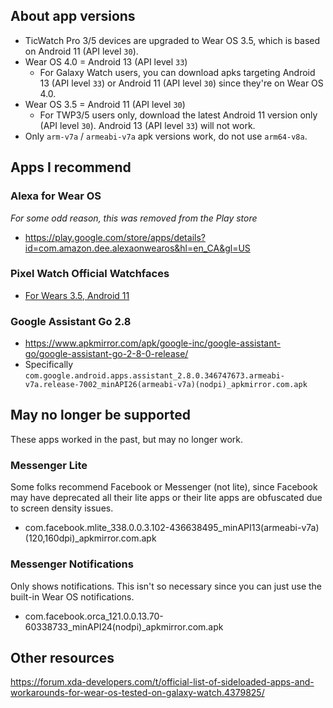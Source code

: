 ## About app versions
- TicWatch Pro 3/5 devices are upgraded to Wear OS 3.5, which is based on Android 11 (API level `30`).
- Wear OS 4.0 = Android 13 (API level `33`)
  - For Galaxy Watch users, you can download apks targeting Android 13 (API level `33`) or Android 11 (API level `30`) since they're on Wear OS 4.0.
- Wear OS 3.5 = Android 11 (API level `30`)
  - For TWP3/5 users only, download the latest Android 11 version only (API level `30`). Android 13 (API level `33`) will not work.
- Only `arm-v7a` / `armeabi-v7a` apk versions work, do not use `arm64-v8a`.

## Apps I recommend
### Alexa for Wear OS
_For some odd reason, this was removed from the Play store_
- https://play.google.com/store/apps/details?id=com.amazon.dee.alexaonwearos&hl=en_CA&gl=US

### Pixel Watch Official Watchfaces
- [For Wears 3.5, Android 11](https://www.apkmirror.com/apk/google-inc/google-watch-faces-wear-os/google-watch-faces-wear-os-1-1-69-533225592-release/)

### Google Assistant Go 2.8
- https://www.apkmirror.com/apk/google-inc/google-assistant-go/google-assistant-go-2-8-0-release/
- Specifically `com.google.android.apps.assistant_2.8.0.346747673.armeabi-v7a.release-7002_minAPI26(armeabi-v7a)(nodpi)_apkmirror.com.apk`

## May no longer be supported
These apps worked in the past, but may no longer work.

### Messenger Lite
Some folks recommend Facebook or Messenger (not lite), since Facebook may have deprecated all their lite apps or their lite apps are obfuscated due to screen density issues.
- com.facebook.mlite_338.0.0.3.102-436638495_minAPI13(armeabi-v7a)(120,160dpi)_apkmirror.com.apk

### Messenger Notifications
Only shows notifications. This isn't so necessary since you can just use the built-in Wear OS notifications.
- com.facebook.orca_121.0.0.13.70-60338733_minAPI24(nodpi)_apkmirror.com.apk


## Other resources
https://forum.xda-developers.com/t/official-list-of-sideloaded-apps-and-workarounds-for-wear-os-tested-on-galaxy-watch.4379825/

